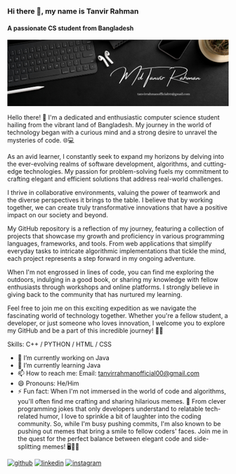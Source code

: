 ### Hi there 👋, my name is Tanvir Rahman
#### A passionate CS student from Bangladesh
![A passionate CS student from Bangladesh](https://github.com/codewithtanvir/codewithtanvir/blob/main/Profile%20Banner.png?raw=true)

Hello there! 👋 I'm a dedicated and enthusiastic computer science student hailing from the vibrant land of Bangladesh. My journey in the world of technology began with a curious mind and a strong desire to unravel the mysteries of code. 🌐💻

As an avid learner, I constantly seek to expand my horizons by delving into the ever-evolving realms of software development, algorithms, and cutting-edge technologies. My passion for problem-solving fuels my commitment to crafting elegant and efficient solutions that address real-world challenges.

I thrive in collaborative environments, valuing the power of teamwork and the diverse perspectives it brings to the table. I believe that by working together, we can create truly transformative innovations that have a positive impact on our society and beyond.

My GitHub repository is a reflection of my journey, featuring a collection of projects that showcase my growth and proficiency in various programming languages, frameworks, and tools. From web applications that simplify everyday tasks to intricate algorithmic implementations that tickle the mind, each project represents a step forward in my ongoing adventure.

When I'm not engrossed in lines of code, you can find me exploring the outdoors, indulging in a good book, or sharing my knowledge with fellow enthusiasts through workshops and online platforms. I strongly believe in giving back to the community that has nurtured my learning.

Feel free to join me on this exciting expedition as we navigate the fascinating world of technology together. Whether you're a fellow student, a developer, or just someone who loves innovation, I welcome you to explore my GitHub and be a part of this incredible journey! 🚀🔗

Skills: C++ / PYTHON / HTML / CSS

- 🔭 I’m currently working on Java 
- 🌱 I’m currently learning Java 
- 📫 How to reach me: Email: tanvirrahmanofficial00@gmail.com 
- 😄 Pronouns: He/Him 
- ⚡ Fun fact:  When I'm not immersed in the world of code and algorithms, you'll often find me crafting and sharing hilarious memes. 🤣 From clever programming jokes that only developers understand to relatable tech-related humor, I love to sprinkle a bit of laughter into the coding community. So, while I'm busy pushing commits, I'm also known to be pushing out memes that bring a smile to fellow coders' faces. Join me in the quest for the perfect balance between elegant code and side-splitting memes! 🖥️🎉😄 


[<img src='https://cdn.jsdelivr.net/npm/simple-icons@3.0.1/icons/github.svg' alt='github' height='40'>](https://github.com/codewithtanvir)  [<img src='https://cdn.jsdelivr.net/npm/simple-icons@3.0.1/icons/linkedin.svg' alt='linkedin' height='40'>](https://www.linkedin.com/in/muhammud-tanvir-rahman/)  [<img src='https://cdn.jsdelivr.net/npm/simple-icons@3.0.1/icons/instagram.svg' alt='instagram' height='40'>](https://www.instagram.com/quantumgazer/)  

